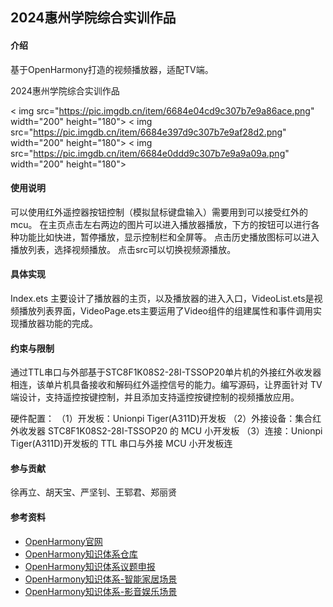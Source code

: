 ## 2024惠州学院综合实训作品

####  介绍
基于OpenHarmony打造的视频播放器，适配TV端。

2024惠州学院综合实训作品


< img src="https://pic.imgdb.cn/item/6684e04cd9c307b7e9a86ace.png" width="200" height="180">
< img src="https://pic.imgdb.cn/item/6684e397d9c307b7e9af28d2.png" width="200" height="180">
< img src="https://pic.imgdb.cn/item/6684e0ddd9c307b7e9a9a09a.png" width="200" height="180">

#### 使用说明
可以使用红外遥控器按钮控制（模拟鼠标键盘输入）需要用到可以接受红外的mcu。
在主页点击左右两边的图片可以进入播放器播放，下方的按钮可以进行各种功能比如快进，暂停播放，显示控制栏和全屏等。
点击历史播放图标可以进入播放列表，选择视频播放。
点击src可以切换视频源播放。



#### 具体实现
Index.ets 主要设计了播放器的主页，以及播放器的进入入口，VideoList.ets是视频播放列表界面，VideoPage.ets主要运用了Video组件的组建属性和事件调用实现播放器功能的完成。

#### 约束与限制
通过TTL串口与外部基于STC8F1K08S2-28I-TSSOP20单片机的外接红外收发器相连，该单片机具备接收和解码红外遥控信号的能力。编写源码，让界面针对 TV 端设计，支持遥控按键控制，并且添加支持遥控按键控制的视频播放应用。

 硬件配置： 
（1）开发板：Unionpi Tiger(A311D)开发板 
（2）外接设备：集合红外收发器 STC8F1K08S2-28I-TSSOP20 的 MCU 小开发板 
（3）连接：Unionpi Tiger(A311D)开发板的 TTL 串口与外接 MCU 小开发板连


####  参与贡献
徐再立、胡天宝、严坚钊、王郓君、郑丽贤

#### 参考资料

+ [OpenHarmony官网](https://www.openharmony.cn/)
+ [OpenHarmony知识体系仓库](https://gitee.com/openharmony-sig/knowledge)
+ [OpenHarmony知识体系议题申报](https://docs.qq.com/sheet/DUUNpcWR6alZkUmFO)
+ [OpenHarmony知识体系-智能家居场景](https://gitee.com/openharmony-sig/knowledge_demo_smart_home)
+ [OpenHarmony知识体系-影音娱乐场景](https://gitee.com/openharmony-sig/knowledge_demo_entainment)
